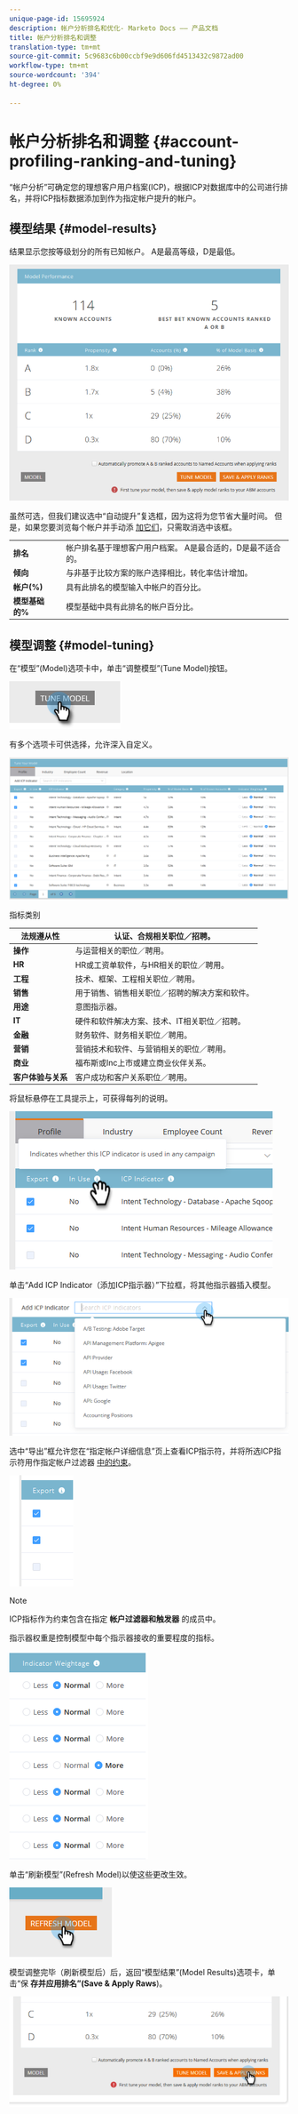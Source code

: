 ```yaml
---
unique-page-id: 15695924
description: 帐户分析排名和优化- Marketo Docs —— 产品文档
title: 帐户分析排名和调整
translation-type: tm+mt
source-git-commit: 5c9683c6b00ccbf9e9d606fd4513432c9872ad00
workflow-type: tm+mt
source-wordcount: '394'
ht-degree: 0%

---
```



# 帐户分析排名和调整 {#account-profiling-ranking-and-tuning}

“帐户分析”可确定您的理想客户用户档案(ICP)，根据ICP对数据库中的公司进行排名，并将ICP指标数据添加到作为指定帐户提升的帐户。

## 模型结果 {#model-results}

结果显示您按等级划分的所有已知帐户。 A是最高等级，D是最低。

![](assets/results.png)

虽然可选，但我们建议选中“自动提升”复选框，因为这将为您节省大量时间。 但是，如果您要浏览每个帐户并手动添 [加它们](http://docs.marketo.com/display/DOCS/Discover+Accounts#DiscoverAccounts-DiscoverCRMAccounts)，只需取消选中该框。

<table> 
 <tbody> 
  <tr> 
   <td><strong>排名</strong></td> 
   <td> 
    <div>
      帐户排名基于理想客户用户档案。 A是最合适的，D是最不适合的。 
    </div></td> 
  </tr> 
  <tr> 
   <td><strong>倾向</strong></td> 
   <td> 
    <div>
      与非基于比较方案的账户选择相比，转化率估计增加。 
    </div></td> 
  </tr> 
  <tr> 
   <td><strong>帐户(%)</strong></td> 
   <td> 
    <div>
      具有此排名的模型输入中帐户的百分比。 
    </div></td> 
  </tr> 
  <tr> 
   <td><strong>模型基础的%</strong></td> 
   <td> 
    <div>
      模型基础中具有此排名的帐户百分比。 
    </div></td> 
  </tr> 
 </tbody> 
</table>

## 模型调整 {#model-tuning}

在“模型”(Model)选项卡中，单击“调整模型”(Tune Model)按钮。

![](assets/two.png)

有多个选项卡可供选择，允许深入自定义。

![](assets/tuning-page.png)

指标类别

| **法规遵从性** | 认证、合规相关职位／招聘。 |
|---|---|
| **操作** | 与运营相关的职位／聘用。 |
| **HR** | HR或工资单软件，与HR相关的职位／聘用。 |
| **工程** | 技术、框架、工程相关职位／聘用。 |
| **销售** | 用于销售、销售相关职位／招聘的解决方案和软件。 |
| **用途** | 意图指示器。 |
| **IT** | 硬件和软件解决方案、技术、IT相关职位／招聘。 |
| **金融** | 财务软件、财务相关职位／聘用。 |
| **营销** | 营销技术和软件、与营销相关的职位／聘用。 |
| **商业** | 福布斯或Inc上市或建立商业伙伴关系。 |
| **客户体验与关系** | 客户成功和客户关系职位／聘用。 |

将鼠标悬停在工具提示上，可获得每列的说明。

![](assets/tool-tip.png)

单击“Add ICP Indicator（添加ICP指示器）”下拉框，将其他指示器插入模型。

![](assets/add-icp.png)

选中“导出”框允许您在“指定帐户详细信息”页上查看ICP指示符，并将所选ICP指示符用作指定帐户过滤器 [中的约束](http://docs.marketo.com/display/DOCS/Account+Filters)。

![](assets/export.png)

>[!NOTE]
>
>ICP指标作为约束包含在指定 **帐户过滤器和触发器** 的成员中。

指示器权重是控制模型中每个指示器接收的重要程度的指标。

![](assets/weightage.png)

单击“刷新模型”(Refresh Model)以使这些更改生效。

![](assets/refresh-button.png)

模型调整完毕（刷新模型后）后，返回“模型结果”(Model Results)选项卡，单击“保 **存并应用排名”(Save &amp; Apply Raws**)。

![](assets/ranks.png)


